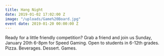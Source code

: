```yaml
---
title: Hang Night
date: 2019-01-02 17:02:00 Z
image: "/uploads/Game%20Board.jpg"
event date: 2019-01-20 00:00:00 Z
---
```


Ready for a little friendly competition? Grab a friend and join us Sunday, January 20th 6-8pm for Speed Gaming. Open to students in 6-12th grades. Pizza. Beverages. Dessert. Games. 